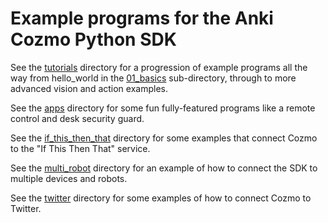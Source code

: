 # Example programs for the Anki Cozmo Python SDK

See the [tutorials](tutorials) directory for a progression of example programs all the way from hello_world in the [01_basics](tutorials/01_basics) sub-directory, through to more advanced vision and action examples.

See the [apps](apps) directory for some fun fully-featured programs like a remote control and desk security guard.

See the [if_this_then_that](if_this_then_that) directory for some examples that connect Cozmo to the "If This Then That" service.

See the [multi_robot](robot) directory for an example of how to connect the SDK to multiple devices and robots.

See the [twitter](twitter) directory for some examples of how to connect Cozmo to Twitter.

